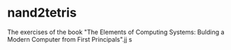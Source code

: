 # nand2tetris

The exercises of the book 
"The Elements of Computing Systems: Bulding a Modern Computer from First Principals".jj s
